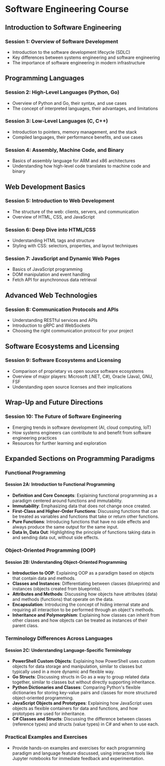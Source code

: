 # Software Engineering Course

## Introduction to Software Engineering

### **Session 1: Overview of Software Development**

- Introduction to the software development lifecycle (SDLC)
- Key differences between systems engineering and software engineering
- The importance of software engineering in modern infrastructure

## Programming Languages

### **Session 2: High-Level Languages (Python, Go)**

- Overview of Python and Go, their syntax, and use cases
- The concept of interpreted languages, their advantages, and limitations

### **Session 3: Low-Level Languages (C, C++)**

- Introduction to pointers, memory management, and the stack
- Compiled languages, their performance benefits, and use cases

### **Session 4: Assembly, Machine Code, and Binary**

- Basics of assembly language for ARM and x86 architectures
- Understanding how high-level code translates to machine code and binary

## Web Development Basics

### **Session 5: Introduction to Web Development**

- The structure of the web: clients, servers, and communication
- Overview of HTML, CSS, and JavaScript

### **Session 6: Deep Dive into HTML/CSS**

- Understanding HTML tags and structure
- Styling with CSS: selectors, properties, and layout techniques

### **Session 7: JavaScript and Dynamic Web Pages**

- Basics of JavaScript programming
- DOM manipulation and event handling
- Fetch API for asynchronous data retrieval

## Advanced Web Technologies

### **Session 8: Communication Protocols and APIs**

- Understanding RESTful services and APIs
- Introduction to gRPC and WebSockets
- Choosing the right communication protocol for your project

## Software Ecosystems and Licensing

### **Session 9: Software Ecosystems and Licensing**

- Comparison of proprietary vs open source software ecosystems
- Overview of major players: Microsoft (.NET, C#), Oracle (Java), GNU, FSF
- Understanding open source licenses and their implications

## Wrap-Up and Future Directions

### **Session 10: The Future of Software Engineering**

- Emerging trends in software development (AI, cloud computing, IoT)
- How systems engineers can contribute to and benefit from software engineering practices
- Resources for further learning and exploration

## Expanded Sections on Programming Paradigms

### Functional Programming

#### **Session 2A: Introduction to Functional Programming**

- **Definition and Core Concepts**: Explaining functional programming as a paradigm centered around functions and immutability.
- **Immutability**: Emphasizing data that does not change once created.
- **First-Class and Higher-Order Functions**: Discussing functions that can be treated as variables and functions that take or return other functions.
- **Pure Functions**: Introducing functions that have no side effects and always produce the same output for the same input.
- **Data In, Data Out**: Highlighting the principle of functions taking data in and sending data out, without side effects.

### Object-Oriented Programming (OOP)

#### **Session 2B: Understanding Object-Oriented Programming**

- **Introduction to OOP**: Explaining OOP as a paradigm based on objects that contain data and methods.
- **Classes and Instances**: Differentiating between classes (blueprints) and instances (objects created from blueprints).
- **Attributes and Methods**: Discussing how objects have attributes (data) and methods (functions) that operate on the data.
- **Encapsulation**: Introducing the concept of hiding internal state and requiring all interaction to be performed through an object's methods.
- **Inheritance and Polymorphism**: Explaining how classes can inherit from other classes and how objects can be treated as instances of their parent class.

### Terminology Differences Across Languages

#### **Session 2C: Understanding Language-Specific Terminology**

- **PowerShell Custom Objects**: Explaining how PowerShell uses custom objects for data storage and manipulation, similar to classes but typically used in a more dynamic and flexible way.
- **Go Structs**: Discussing structs in Go as a way to group related data together, similar to classes but without directly supporting inheritance.
- **Python Dictionaries and Classes**: Comparing Python's flexible dictionaries for storing key-value pairs and classes for more structured object-oriented programming.
- **JavaScript Objects and Prototypes**: Explaining how JavaScript uses objects as flexible containers for data and functions, and how prototypes are used for inheritance.
- **C# Classes and Structs**: Discussing the difference between classes (reference types) and structs (value types) in C# and when to use each.

### Practical Examples and Exercises

- Provide hands-on examples and exercises for each programming paradigm and language feature discussed, using interactive tools like Jupyter notebooks for immediate feedback and experimentation.
